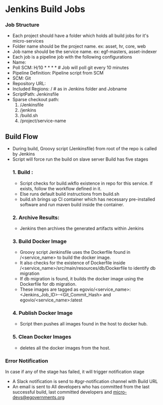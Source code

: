 # Jenkins Build Jobs

### Job Structure
- Each project should have a folder which holds all build jobs for it's micro-services
- Folder name should be the project name. ex: asset, hr, core, web
- Job name should be the service name. ex: egf-masters, asset-indexer
- Each job is a pipeline job with the following configurations
- Name: <Service Name>
- Poll SCM: H/10 * * * *   # Job will poll git every 10 minutes
- Pipeline Definition: Pipeline script from SCM
- SCM: Git
- Repository URL: <Git eGov-services Repo URL>
- Included Regions: <module>/<service name>   # as in Jenkins folder and Jobname
- ScriptPath: Jenkinsfile
- Sparse checkout path:
	1. /Jenkinsfile
    2. /jenkins
    3. /build.sh
    4. /project/service\-name

## Build Flow
 - During build, Groovy script (Jenkinsfile) from root of the repo is called by Jenkins
 - Script will force run the build on slave server
  Build has five stages
    ### 1. Build :
     - Script checks for build.wkflo existence in repo for this service. If exists, follow the workflow defined in it.
     - Else runs default build instructions from build.sh
     - build.sh brings up CI container which has necessary pre-installed software and run maven build inside the container.
    ### 2. Archive Results:
     - Jenkins then archives the generated artifacts within Jenkins
    ### 3. Build Docker Image
     - Groovy script Jenkinsfile uses the Dockerfile found in <project>/<service_name> to build the docker image.
     - It also checks for the existence of Dockerfile inside <project>/<service_name>/src/main/resources/db/Dockerfile to identify db migration
     - If db migration is found, it builds the docker image using the Dockerfile for db migration.
     - These images are tagged as egovio/<service_name>:<Jenkins_Job_ID>-<Git_Commit_Hash> and egovio/<service_name>:latest
    ### 4. Publish Docker Image
     - Script then pushes all images found in the host to docker hub.
    ### 5. Clean Docker Images
     -  deletes all the docker images from the host.

### Error Notification
  In case if any of the stage has failed, it will trigger notification stage
   - A Slack notification is send to #pgr-notification channel with Build URL
   - An email is sent to All developers who has committed from the last successful build, last committed developers and micro-devs@egovernments.org
